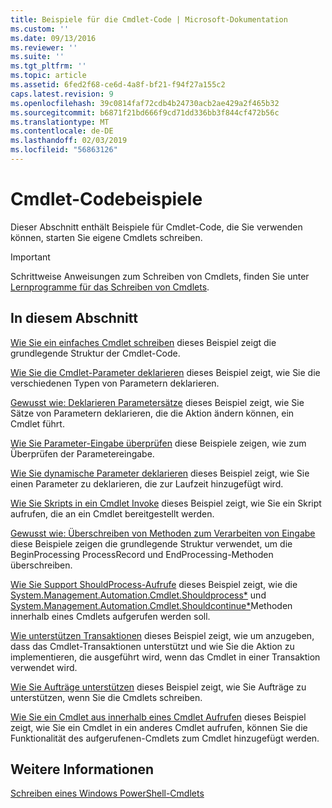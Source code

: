 ```yaml
---
title: Beispiele für die Cmdlet-Code | Microsoft-Dokumentation
ms.custom: ''
ms.date: 09/13/2016
ms.reviewer: ''
ms.suite: ''
ms.tgt_pltfrm: ''
ms.topic: article
ms.assetid: 6fed2f68-ce6d-4a8f-bf21-f94f27a155c2
caps.latest.revision: 9
ms.openlocfilehash: 39c0814faf72cdb4b24730acb2ae429a2f465b32
ms.sourcegitcommit: b6871f21bd666f9cd71dd336bb3f844cf472b56c
ms.translationtype: MT
ms.contentlocale: de-DE
ms.lasthandoff: 02/03/2019
ms.locfileid: "56863126"
---
```

# <a name="examples-of-cmdlet-code"></a>Cmdlet-Codebeispiele

Dieser Abschnitt enthält Beispiele für Cmdlet-Code, die Sie verwenden können, starten Sie eigene Cmdlets schreiben.

> [!IMPORTANT]
> Schrittweise Anweisungen zum Schreiben von Cmdlets, finden Sie unter [Lernprogramme für das Schreiben von Cmdlets](./tutorials-for-writing-cmdlets.md).

## <a name="in-this-section"></a>In diesem Abschnitt

[Wie Sie ein einfaches Cmdlet schreiben](./how-to-write-a-simple-cmdlet.md) dieses Beispiel zeigt die grundlegende Struktur der Cmdlet-Code.

[Wie Sie die Cmdlet-Parameter deklarieren](./how-to-declare-cmdlet-parameters.md) dieses Beispiel zeigt, wie Sie die verschiedenen Typen von Parametern deklarieren.

[Gewusst wie: Deklarieren Parametersätze](./how-to-declare-parameter-sets.md) dieses Beispiel zeigt, wie Sie Sätze von Parametern deklarieren, die die Aktion ändern können, ein Cmdlet führt.

[Wie Sie Parameter-Eingabe überprüfen](./how-to-validate-parameter-input.md) diese Beispiele zeigen, wie zum Überprüfen der Parametereingabe.

[Wie Sie dynamische Parameter deklarieren](./how-to-declare-dynamic-parameters.md) dieses Beispiel zeigt, wie Sie einen Parameter zu deklarieren, die zur Laufzeit hinzugefügt wird.

[Wie Sie Skripts in ein Cmdlet Invoke](./how-to-invoke-scripts-within-a-cmdlet.md) dieses Beispiel zeigt, wie Sie ein Skript aufrufen, die an ein Cmdlet bereitgestellt werden.

[Gewusst wie: Überschreiben von Methoden zum Verarbeiten von Eingabe](./how-to-override-input-processing-methods.md) diese Beispiele zeigen die grundlegende Struktur verwendet, um die BeginProcessing ProcessRecord und EndProcessing-Methoden überschreiben.

[Wie Sie Support ShouldProcess-Aufrufe](./how-to-request-confirmations.md) dieses Beispiel zeigt, wie die [System.Management.Automation.Cmdlet.Shouldprocess*](/dotnet/api/System.Management.Automation.Cmdlet.ShouldProcess) und [System.Management.Automation.Cmdlet.Shouldcontinue*](/dotnet/api/System.Management.Automation.Cmdlet.ShouldContinue)Methoden innerhalb eines Cmdlets aufgerufen werden soll.

[Wie unterstützen Transaktionen](./how-to-support-transactions.md) dieses Beispiel zeigt, wie um anzugeben, dass das Cmdlet-Transaktionen unterstützt und wie Sie die Aktion zu implementieren, die ausgeführt wird, wenn das Cmdlet in einer Transaktion verwendet wird.

[Wie Sie Aufträge unterstützen](./how-to-support-jobs.md) dieses Beispiel zeigt, wie Sie Aufträge zu unterstützen, wenn Sie die Cmdlets schreiben.

[Wie Sie ein Cmdlet aus innerhalb eines Cmdlet Aufrufen](./how-to-invoke-a-cmdlet-from-within-a-cmdlet.md) dieses Beispiel zeigt, wie Sie ein Cmdlet in ein anderes Cmdlet aufrufen, können Sie die Funktionalität des aufgerufenen-Cmdlets zum Cmdlet hinzugefügt werden.

## <a name="see-also"></a>Weitere Informationen

[Schreiben eines Windows PowerShell-Cmdlets](./writing-a-windows-powershell-cmdlet.md)
